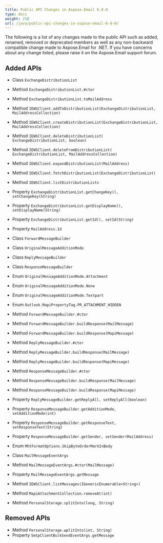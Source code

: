 ```yaml
---
title: Public API Changes in Aspose.Email 6.0.0
type: docs
weight: 210
url: /java/public-api-changes-in-aspose-email-6-0-0/
---
```


The following is a list of any changes made to the public API such as added, renamed, removed or deprecated members as well as any non-backward compatible change made to Aspose.Email for .NET. If you have concerns about any change listed, please raise it on the Aspose.Email support forum.
## **Added APIs**
- Class `ExchangeDistributionList`
- Method `ExchangeDistributionList.#ctor`
- Method `ExchangeDistributionList.toMailAddress`
- Method `IEWSClient.addToDistributionList(ExchangeDistributionList, MailAddressCollection)`
- Method `IEWSClient.createDistributionList(ExchangeDistributionList, MailAddressCollection)`
- Method `IEWSClient.deleteDistributionList( ExchangeDistributionList, boolean)`
- Method `IEWSClient.deleteFromDistributionList( ExchangeDistributionList, MailAddressCollection)`
- Method `IEWSClient.expandDistributionList(MailAddress)`
- Method `IEWSClient.fetchDistributionList(ExchangeDistributionList)`
- Method `IEWSClient.listDistributionLists`
- Property `ExchangeDistributionList.getChangeKey(), setChangeKey(String)`
- Property `ExchangeDistributionList.getDisplayName(), setDisplayName(String)`
- Property `ExchangeDistributionList.getId(), setId(String)`
- Property `MailAddress.Id`

- Class `ForwardMessageBuilder`
- Class `OriginalMessageAdditionMode`
- Class `ReplyMessageBuilder`
- Class `ResponseMessageBuilder`
- Enum `OriginalMessageAdditionMode.Attachment`
- Enum `OriginalMessageAdditionMode.None`
- Enum `OriginalMessageAdditionMode.Textpart`
- Enum `Outlook.MapiPropertyTag.PR_ATTACHMENT_HIDDEN`
- Method `ForwardMessageBuilder.#ctor`
- Method `ForwardMessageBuilder.buildResponse(MailMessage)`
- Method `ForwardMessageBuilder.buildResponse(MapiMessage)`
- Method `ReplyMessageBuilder.#ctor`
- Method `ReplyMessageBuilder.buildResponse(MailMessage)`
- Method `ReplyMessageBuilder.buildResponse(MapiMessage)`
- Method `ResponseMessageBuilder.#ctor`
- Method `ResponseMessageBuilder.buildResponse(MailMessage)`
- Method `ResponseMessageBuilder.buildResponse(MapiMessage)`
- Property `ReplyMessageBuilder.getReplyAll, setReplyAll(boolean)`
- Property `ResponseMessageBuilder.getAdditionMode, setAdditionMode(int)`
- Property `ResponseMessageBuilder.getResponseText, setResponseText(String)`
- Property `ResponseMessageBuilder.getSender, setSender(MailAddress)`

- Enum `MhtFormatOptions.SkipByteOrderMarkInBody`

- Class `MailMessageEventArgs`
- Method `MailMessageEventArgs.#ctor(MailMessage)`
- Property `MailMessageEventArgs.getMessage`
- Method `IEWSClient.listMessages(IGenericEnumerable<String>)`

- Method `MapiAttachmentCollection.removeAt(int)`
- Method `PersonalStorage.splitInto(long, String)`
## **Removed APIs**
- Method `PersonalStorage.ыplitInto(int, String)`
- Property `SmtpClientBulkSendEventArgs.getMessage`
